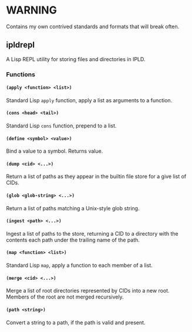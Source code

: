 # WARNING

Contains my own contrived standards and formats that will break often.

## ipldrepl

A Lisp REPL utility for storing files and directories in IPLD.

### Functions

#### `(apply <function> <list>)`

Standard Lisp `apply` function, apply a list as arguments to a function.

#### `(cons <head> <tail>)`

Standard Lisp `cons` function, prepend to a list.

#### `(define <symbol> <value>)`

Bind a value to a symbol. Returns value.

#### `(dump <cid> <...>)`

Return a list of paths as they appear in the builtin file store for a give list of CIDs.

#### `(glob <glob-string> <...>)`

Return a list of paths matching a Unix-style glob string.

#### `(ingest <path> <...>)`

Ingest a list of paths to the store, returning a CID to a directory with
the contents each path under the trailing name of the path.

#### `(map <function> <list>)`

Standard Lisp `map`, apply a function to each member of a list.

#### `(merge <cid> <...>)`

Merge a list of root directories represented by CIDs into a new root.
Members of the root are not merged recursively.

#### `(path <string>)`

Convert a string to a path, if the path is valid and present.
